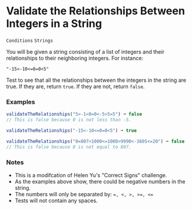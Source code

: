 # Validate the Relationships Between Integers in a String

`Conditions` `Strings`

You will be given a string consisting of a list of integers and their relationships to their neighboring integers. For instance:

```
"-15<-10<=0=0<5"
```

Test to see that all the relationships between the integers in the string are true. If they are, return `true`. If they are not, return `false`.

### Examples

```js
validateTheRelationships("5>-1<0=0<-5>5=5") ➞ false
// This is false because 0 is not less than -5.

validateTheRelationships("-15<-10<=0=0<5") ➞ true

validateTheRelationships("0=807<1000<=1000>9990<-3605<=20") ➞ false
// This is false because 0 is not equal to 807.
```

### Notes

- This is a modifcation of Helen Yu's "Correct Signs" challenge.
- As the examples above show, there could be negative numbers in the string.
- The numbers will only be separated by: `=, <, >, >=, <=`
- Tests will not contain any spaces.
